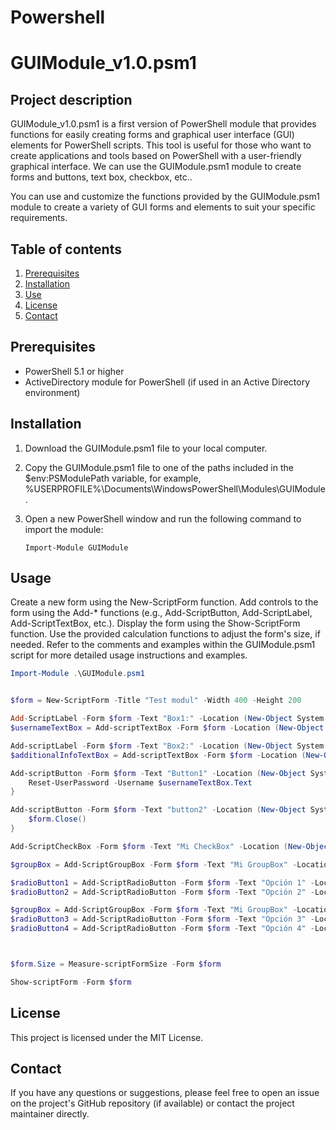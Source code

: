 
# Powershell
# GUIModule_v1.0.psm1

## Project description

GUIModule_v1.0.psm1 is a first version of PowerShell module that provides functions for easily creating forms and graphical user interface (GUI) elements for PowerShell scripts. This tool is useful for those who want to create applications and tools based on PowerShell with a user-friendly graphical interface. We can use the GUIModule.psm1 module to create forms and buttons, text box, checkbox, etc..

You can use and customize the functions provided by the GUIModule.psm1 module to create a variety of GUI forms and elements to suit your specific requirements.

## Table of contents

1. [Prerequisites](#prerequsites)
2. [Installation](#installation)
3. [Use](#use)
4. [License](#license)
5. [Contact](#contact)

## Prerequisites

- PowerShell 5.1 or higher
- ActiveDirectory module for PowerShell (if used in an Active Directory environment)

## Installation

1. Download the GUIModule.psm1 file to your local computer.
2. Copy the GUIModule.psm1 file to one of the paths included in the $env:PSModulePath variable, for example, %USERPROFILE%\Documents\WindowsPowerShell\Modules\GUIModule.
3. Open a new PowerShell window and run the following command to import the module:

   ```
   Import-Module GUIModule

## Usage

Create a new form using the New-ScriptForm function.
Add controls to the form using the Add-* functions (e.g., Add-ScriptButton, Add-ScriptLabel, Add-ScriptTextBox, etc.).
Display the form using the Show-ScriptForm function.
Use the provided calculation functions to adjust the form's size, if needed.
Refer to the comments and examples within the GUIModule.psm1 script for more detailed usage instructions and examples.

```powershell
Import-Module .\GUIModule.psm1


$form = New-ScriptForm -Title "Test modul" -Width 400 -Height 200

Add-ScriptLabel -Form $form -Text "Box1:" -Location (New-Object System.Drawing.Point(10, 20))
$usernameTextBox = Add-scriptTextBox -Form $form -Location (New-Object System.Drawing.Point(10, 50)) -Size (New-Object System.Drawing.Size(350, 20))

Add-scriptLabel -Form $form -Text "Box2:" -Location (New-Object System.Drawing.Point(10, 80))
$additionalInfoTextBox = Add-scriptTextBox -Form $form -Location (New-Object System.Drawing.Point(10, 110)) -Size (New-Object System.Drawing.Size(350, 20))

Add-scriptButton -Form $form -Text "Button1" -Location (New-Object System.Drawing.Point(10, 150)) -OnClick {
    Reset-UserPassword -Username $usernameTextBox.Text
}

Add-scriptButton -Form $form -Text "button2" -Location (New-Object System.Drawing.Point(110, 150)) -OnClick {
    $form.Close()
}

Add-ScriptCheckBox -Form $form -Text "Mi CheckBox" -Location (New-Object System.Drawing.Point(200, 150))

$groupBox = Add-ScriptGroupBox -Form $form -Text "Mi GroupBox" -Location (New-Object System.Drawing.Point(300, 150)) -Size (New-Object System.Drawing.Size(200, 100))

$radioButton1 = Add-ScriptRadioButton -Form $form -Text "Opción 1" -Location (New-Object System.Drawing.Point(200, 300))
$radioButton2 = Add-ScriptRadioButton -Form $form -Text "Opción 2" -Location (New-Object System.Drawing.Point(300, 300))

$groupBox = Add-ScriptGroupBox -Form $form -Text "Mi GroupBox" -Location (New-Object System.Drawing.Point(400, 300)) -Size (New-Object System.Drawing.Size(200, 100))
$radioButton3 = Add-ScriptRadioButton -Form $form -Text "Opción 3" -Location (New-Object System.Drawing.Point(900, 300)) -GroupBox $groupBox
$radioButton4 = Add-ScriptRadioButton -Form $form -Text "Opción 4" -Location (New-Object System.Drawing.Point(1000, 300)) -GroupBox $groupBox



$form.Size = Measure-scriptFormSize -Form $form

Show-scriptForm -Form $form
```

## License

This project is licensed under the MIT License.

## Contact

If you have any questions or suggestions, please feel free to open an issue on the project's GitHub repository (if available) or contact the project maintainer directly.
